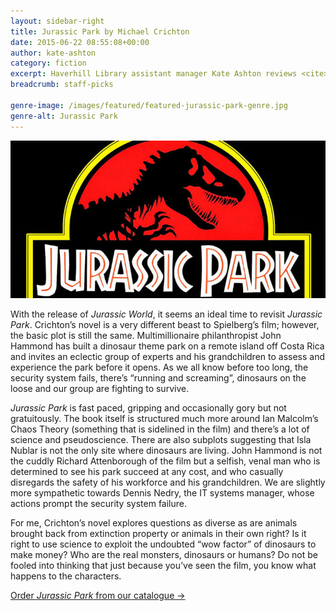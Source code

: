 ```yaml
---
layout: sidebar-right
title: Jurassic Park by Michael Crichton
date: 2015-06-22 08:55:08+00:00
author: kate-ashton
category: fiction
excerpt: Haverhill Library assistant manager Kate Ashton reviews <cite>Jurassic Park</cite>.
breadcrumb: staff-picks

genre-image: /images/featured/featured-jurassic-park-genre.jpg
genre-alt: Jurassic Park
---
```

![Jurassic Park by Michael Crichton](/images/featured/featured-jurassic-park.jpg)

With the release of <cite>Jurassic World</cite>, it seems an ideal time to revisit <cite>Jurassic Park</cite>. Crichton’s novel is a very different beast to Spielberg’s film; however, the basic plot is still the same. Multimillionaire philanthropist John Hammond has built a dinosaur theme park on a remote island off Costa Rica and invites an eclectic group of experts and his grandchildren to assess and experience the park before it opens. As we all know before too long, the security system fails, there’s “running and screaming”, dinosaurs on the loose and our group are fighting to survive.

<cite>Jurassic Park</cite> is fast paced, gripping and occasionally gory but not gratuitously. The book itself is structured much more around Ian Malcolm’s Chaos Theory (something that is sidelined in the film) and there’s a lot of science and pseudoscience. There are also subplots suggesting that Isla Nublar is not the only site where dinosaurs are living. John Hammond is not the cuddly Richard Attenborough of the film but a selfish, venal man who is determined to see his park succeed at any cost, and who casually disregards the safety of his workforce and his grandchildren. We are slightly more sympathetic towards Dennis Nedry, the IT systems manager, whose actions prompt the security system failure.

For me, Crichton’s novel explores questions as diverse as are animals brought back from extinction property or animals in their own right? Is it right to use science to exploit the undoubted “wow factor” of dinosaurs to make money? Who are the real monsters, dinosaurs or humans? Do not be fooled into thinking that just because you’ve seen the film, you know what happens to the characters.

[Order <cite>Jurassic Park</cite> from our catalogue →](https://suffolk.spydus.co.uk/cgi-bin/spydus.exe/ENQ/OPAC/BIBENQ/32709861?QRY=CTIBIB%3C%20IRN(538547)&QRYTEXT=Jurassic%20Park)
